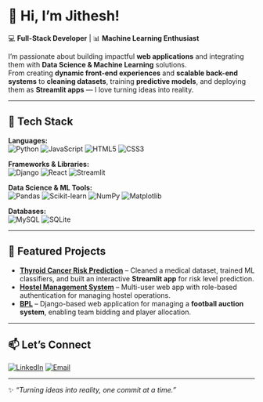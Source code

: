 # 👋 Hi, I’m Jithesh!

💻 **Full-Stack Developer** | 📊 **Machine Learning Enthusiast**

I’m passionate about building impactful **web applications** and integrating them with **Data Science & Machine Learning** solutions.  
From creating **dynamic front-end experiences** and **scalable back-end systems** to **cleaning datasets**, training **predictive models**, and deploying them as **Streamlit apps** — I love turning ideas into reality.  

---

## 🚀 Tech Stack

**Languages:**  
![Python](https://img.shields.io/badge/Python-3776AB?style=for-the-badge&logo=python&logoColor=white)
![JavaScript](https://img.shields.io/badge/JavaScript-F7DF1E?style=for-the-badge&logo=javascript&logoColor=black)
![HTML5](https://img.shields.io/badge/HTML5-E34F26?style=for-the-badge&logo=html5&logoColor=white)
![CSS3](https://img.shields.io/badge/CSS3-1572B6?style=for-the-badge&logo=css3&logoColor=white)

**Frameworks & Libraries:**  
![Django](https://img.shields.io/badge/Django-092E20?style=for-the-badge&logo=django&logoColor=white)
![React](https://img.shields.io/badge/React-20232A?style=for-the-badge&logo=react&logoColor=61DAFB)
![Streamlit](https://img.shields.io/badge/Streamlit-FF4B4B?style=for-the-badge&logo=streamlit&logoColor=white)

**Data Science & ML Tools:**  
![Pandas](https://img.shields.io/badge/Pandas-150458?style=for-the-badge&logo=pandas&logoColor=white)
![Scikit-learn](https://img.shields.io/badge/Scikit--learn-F7931E?style=for-the-badge&logo=scikit-learn&logoColor=white)
![NumPy](https://img.shields.io/badge/Numpy-013243?style=for-the-badge&logo=numpy&logoColor=white)
![Matplotlib](https://img.shields.io/badge/Matplotlib-11557c?style=for-the-badge)

**Databases:**  
![MySQL](https://img.shields.io/badge/MySQL-005C84?style=for-the-badge&logo=mysql&logoColor=white)
![SQLite](https://img.shields.io/badge/SQLite-07405E?style=for-the-badge&logo=sqlite&logoColor=white)

---

## 📌 Featured Projects

- **[Thyroid Cancer Risk Prediction](https://github.com/jitheshjr/Thyroid_cancer_predictor)** – Cleaned a medical dataset, trained ML classifiers, and built an interactive **Streamlit app** for risk level prediction.  
- **[Hostel Management System](https://github.com/jitheshjr/Hostel_Manangement_System)** – Multi-user web app with role-based authentication for managing hostel operations.  
- **[BPL](https://github.com/jitheshjr/bpl)** – Django-based web application for managing a **football auction system**, enabling team bidding and player allocation.

---

## 📫 Let’s Connect

[![LinkedIn](https://img.shields.io/badge/LinkedIn-0A66C2?style=for-the-badge&logo=linkedin&logoColor=white)](https://www.linkedin.com/in/jitheshjr/)
[![Email](https://img.shields.io/badge/Email-D14836?style=for-the-badge&logo=gmail&logoColor=white)](mailto:plkjithu@gmail.com)

---

✨ _“Turning ideas into reality, one commit at a time.”_
